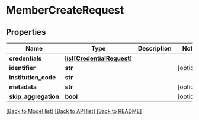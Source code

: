 # MemberCreateRequest

## Properties
Name | Type | Description | Notes
------------ | ------------- | ------------- | -------------
**credentials** | [**list[CredentialRequest]**](CredentialRequest.md) |  | 
**identifier** | **str** |  | [optional] 
**institution_code** | **str** |  | 
**metadata** | **str** |  | [optional] 
**skip_aggregation** | **bool** |  | [optional] 

[[Back to Model list]](../README.md#documentation-for-models) [[Back to API list]](../README.md#documentation-for-api-endpoints) [[Back to README]](../README.md)


